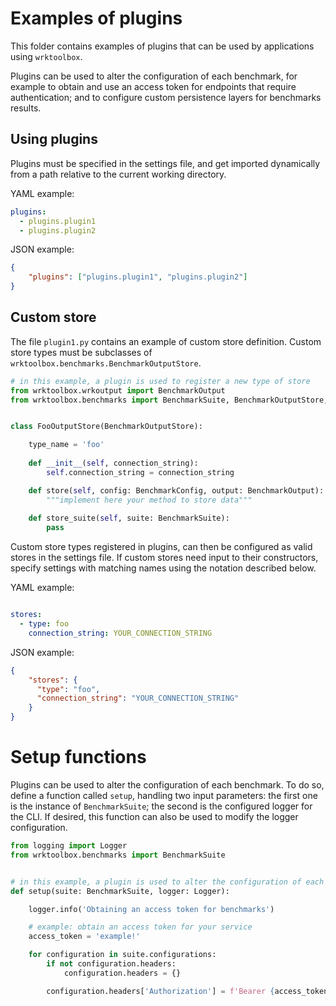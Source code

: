 # Examples of plugins
This folder contains examples of plugins that can be used by applications using `wrktoolbox`.

Plugins can be used to alter the configuration of each benchmark, for example to obtain and use an access token for 
endpoints that require authentication; and to configure custom persistence layers for benchmarks results.

## Using plugins
Plugins must be specified in the settings file, and get imported dynamically from a path relative to the current working directory.

YAML example:
```yaml
plugins:
  - plugins.plugin1
  - plugins.plugin2
```

JSON example:
```json
{
    "plugins": ["plugins.plugin1", "plugins.plugin2"]
}
```

## Custom store
The file `plugin1.py` contains an example of custom store definition. Custom store types must be subclasses of 
`wrktoolbox.benchmarks.BenchmarkOutputStore`.

```python
# in this example, a plugin is used to register a new type of store
from wrktoolbox.wrkoutput import BenchmarkOutput
from wrktoolbox.benchmarks import BenchmarkSuite, BenchmarkOutputStore, BenchmarkConfig


class FooOutputStore(BenchmarkOutputStore):

    type_name = 'foo'
    
    def __init__(self, connection_string):
        self.connection_string = connection_string

    def store(self, config: BenchmarkConfig, output: BenchmarkOutput):
        """implement here your method to store data"""
        
    def store_suite(self, suite: BenchmarkSuite):
        pass
```

Custom store types registered in plugins, can then be configured as valid stores in the settings file.
If custom stores need input to their constructors, specify settings with matching names using the notation described below.

YAML example: 
```yaml

stores:
  - type: foo
    connection_string: YOUR_CONNECTION_STRING 
```

JSON example:
```json
{
    "stores": {
      "type": "foo",
      "connection_string": "YOUR_CONNECTION_STRING"
    }
}
```

# Setup functions
Plugins can be used to alter the configuration of each benchmark. To do so, define a function called `setup`, handling two input
parameters: the first one is the instance of `BenchmarkSuite`; the second is the configured logger for the CLI.
If desired, this function can also be used to modify the logger configuration.

```python
from logging import Logger
from wrktoolbox.benchmarks import BenchmarkSuite


# in this example, a plugin is used to alter the configuration of each benchmark
def setup(suite: BenchmarkSuite, logger: Logger):

    logger.info('Obtaining an access token for benchmarks')

    # example: obtain an access token for your service
    access_token = 'example!'

    for configuration in suite.configurations:
        if not configuration.headers:
            configuration.headers = {}

        configuration.headers['Authorization'] = f'Bearer {access_token}'
```